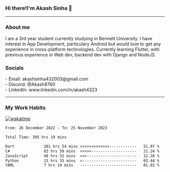 <h3>Hi there!I'm Akash Sinha 👋</h3>

--- 

<h3>About me</h3>
I am a 3rd year student currently studying in Bennett University. I have interest in App Development, particulary Android but would love to get any experience in cross-platform technologies. Currently learning Flutter, with previous experience in Web dev, backend dev with Django and NodeJS.

<h3>Socials</h3>
 - Email: akashsinha432003@gmail.com<br>
 - Discord: @Akash8760<br>
 - LinkedIn: www.linkedin.com/in/akash4323<br>


---

<h3>My Work Habits</h3>

[![wakatime](https://wakatime.com/badge/user/938b2951-49cf-4810-9b9e-c17cde3d3343.svg)](https://wakatime.com/@938b2951-49cf-4810-9b9e-c17cde3d3343)

<!--START_SECTION:waka-->

```txt
From: 26 December 2022 - To: 25 November 2023

Total Time: 395 hrs 19 mins

Dart             201 hrs 54 mins >>>>>>>>>>>>>------------   51.07 %
C#               83 hrs 58 mins  >>>>>--------------------   21.24 %
JavaScript       48 hrs 32 mins  >>>----------------------   12.28 %
Python           13 hrs 35 mins  >------------------------   03.44 %
YAML             7 hrs 14 mins   -------------------------   01.83 %
```

<!--END_SECTION:waka-->

